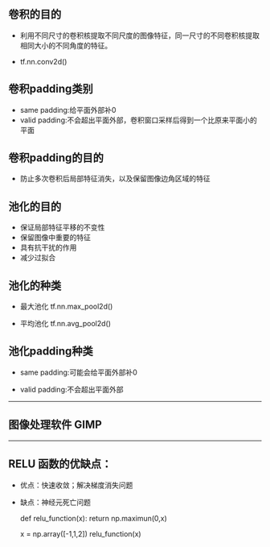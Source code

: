 ## 卷积的目的

- 利用不同尺寸的卷积核提取不同尺度的图像特征，同一尺寸的不同卷积核提取相同大小的不同角度的特征。

- tf.nn.conv2d()

## 卷积padding类别

- same padding:给平面外部补0
- valid padding:不会超出平面外部，卷积窗口采样后得到一个比原来平面小的平面

## 卷积padding的目的

- 防止多次卷积后局部特征消失，以及保留图像边角区域的特征

## 池化的目的
- 保证局部特征平移的不变性
- 保留图像中重要的特征
- 具有抗干扰的作用
- 减少过拟合

## 池化的种类

- 最大池化 tf.nn.max_pool2d()

- 平均池化 tf.nn.avg_pool2d()

## 池化padding种类

- same padding:可能会给平面外部补0

- valid padding:不会超出平面外部

------------------------------------------------------------------------------------------

## 图像处理软件 GIMP


---------------------------------------------------------------------------------------------------------

## RELU 函数的优缺点：

- 优点：快速收敛；解决梯度消失问题
- 缺点：神经元死亡问题

   def relu_function(x):
      return np.maximun(0,x)

   x = np.array([-1,1,2])
   relu_function(x)

